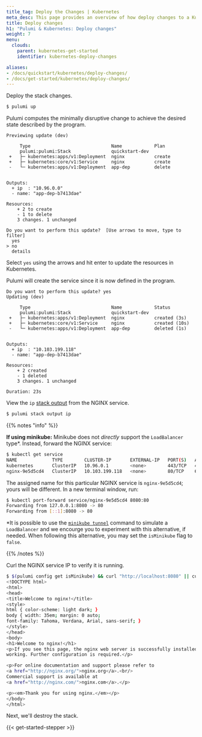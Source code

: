 ```yaml
---
title_tag: Deploy the Changes | Kubernetes
meta_desc: This page provides an overview of how deploy changes to a Kubernetes project.
title: Deploy changes
h1: "Pulumi & Kubernetes: Deploy changes"
weight: 7
menu:
  clouds:
    parent: kubernetes-get-started
    identifier: kubernetes-deploy-changes

aliases:
- /docs/quickstart/kubernetes/deploy-changes/
- /docs/get-started/kubernetes/deploy-changes/
---
```


Deploy the stack changes.

```bash
$ pulumi up
```

Pulumi computes the minimally disruptive change to achieve the desired state described by the program.

```
Previewing update (dev)

     Type                              Name            Plan
     pulumi:pulumi:Stack               quickstart-dev
 +   ├─ kubernetes:apps/v1:Deployment  nginx           create
 +   ├─ kubernetes:core/v1:Service     nginx           create
 -   └─ kubernetes:apps/v1:Deployment  app-dep         delete


Outputs:
  + ip  : "10.96.0.0"
  - name: "app-dep-b7413dae"

Resources:
    + 2 to create
    - 1 to delete
    3 changes. 1 unchanged

Do you want to perform this update?  [Use arrows to move, type to filter]
  yes
> no
  details
```

Select `yes` using the arrows and hit enter to update the resources in Kubernetes.

Pulumi will create the service since it is now defined in the program.

```
Do you want to perform this update? yes
Updating (dev)

     Type                              Name            Status
     pulumi:pulumi:Stack               quickstart-dev
 +   ├─ kubernetes:apps/v1:Deployment  nginx           created (3s)
 +   ├─ kubernetes:core/v1:Service     nginx           created (10s)
 -   └─ kubernetes:apps/v1:Deployment  app-dep         deleted (1s)


Outputs:
  + ip  : "10.103.199.118"
  - name: "app-dep-b7413dae"

Resources:
    + 2 created
    - 1 deleted
    3 changes. 1 unchanged

Duration: 23s
```

View the `ip` [stack output](/docs/concepts/stack#outputs) from the NGINX service.

```bash
$ pulumi stack output ip
```

{{% notes "info" %}}

**If using minikube:** Minikube does not _directly_ support the `LoadBalancer` type*. Instead, forward the NGINX service:

```bash
$ kubectl get service
NAME             TYPE        CLUSTER-IP       EXTERNAL-IP   PORT(S)   AGE
kubernetes       ClusterIP   10.96.0.1        <none>        443/TCP   44h
nginx-9e5d5cd4   ClusterIP   10.103.199.118   <none>        80/TCP    6m47s
```

The assigned name for this particular NGINX service is `nginx-9e5d5cd4`; yours will be different. In a new terminal window, run:

```bash
$ kubectl port-forward service/nginx-9e5d5cd4 8080:80
Forwarding from 127.0.0.1:8080 -> 80
Forwarding from [::1]:8080 -> 80
```

*It is possible to use the [`minikube tunnel`](https://minikube.sigs.k8s.io/docs/commands/tunnel/) command to simulate a `LoadBalancer` and we encourge you to experiment with this alternative, if needed. When following this alternative, you may set the `isMinikube` flag to `false`.

{{% /notes %}}

Curl the NGINX service IP to verify it is running.

```bash
$ $(pulumi config get isMinikube) && curl "http://localhost:8080" || curl $(pulumi stack output ip)
<!DOCTYPE html>
<html>
<head>
<title>Welcome to nginx!</title>
<style>
html { color-scheme: light dark; }
body { width: 35em; margin: 0 auto;
font-family: Tahoma, Verdana, Arial, sans-serif; }
</style>
</head>
<body>
<h1>Welcome to nginx!</h1>
<p>If you see this page, the nginx web server is successfully installed and
working. Further configuration is required.</p>

<p>For online documentation and support please refer to
<a href="http://nginx.org/">nginx.org</a>.<br/>
Commercial support is available at
<a href="http://nginx.com/">nginx.com</a>.</p>

<p><em>Thank you for using nginx.</em></p>
</body>
</html>
```

Next, we'll destroy the stack.

{{< get-started-stepper >}}
